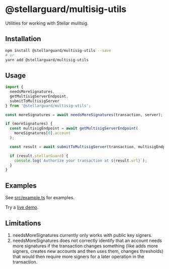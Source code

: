 # @stellarguard/multisig-utils

Utilities for working with Stellar mulitsig.

## Installation

```bash
npm install @stellarguard/multisig-utils --save
# or
yarn add @stellarguard/multisig-utils
```

## Usage

```js
import {
  needsMoreSignatures,
  getMultisigServerEndpoint,
  submitToMultisigServer
} from '@stellarguard/multisig-utils';

const moreSignatures = await needsMoreSignatures(transaction, server);

if (moreSignatures) {
  const multisigEndpoint = await getMultisigServerEndpoint(
    moreSignatures[0].account
  );

  const result = await submitToMultisigServer(transaction, multisigEndpoint);

  if (result.stellarGuard) {
    console.log(`Authorize your transaction at ${result.url}`);
  }
}
```

## Examples

See [src/example.ts](https://github.com/stellarguard/multisig-utils/blob/master/src/example.ts) for examples.

Try a [live demo](https://stellarguard.github.io/multisig-utils/demo).

## Limitations

1. needsMoreSignatures currently only works with public key signers.
2. needsMoreSignatures does not correctly identify that an account needs more signatures if the transaction changes something (like adds more signers, creates new accounts and then uses them, changes thresholds) that would then require more signers for a later operation in the transaction.
